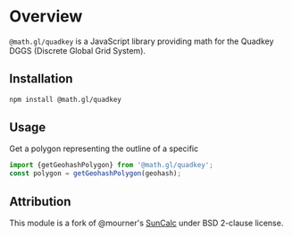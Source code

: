 # Overview

`@math.gl/quadkey` is a JavaScript library providing math for the Quadkey DGGS (Discrete Global Grid System).

## Installation

```bash
npm install @math.gl/quadkey
```

## Usage

Get a polygon representing the outline of a specific 
```js
import {getGeohashPolygon} from '@math.gl/quadkey';
const polygon = getGeohashPolygon(geohash);
```

## Attribution

This module is a fork of @mourner's [SunCalc](https://github.com/mourner/suncalc) under BSD 2-clause license.
